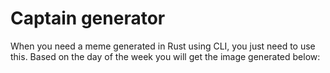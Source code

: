 # Captain generator

When you need a meme generated in Rust using CLI, you just need to use this. Based on the day of the week you will get the image generated below:
